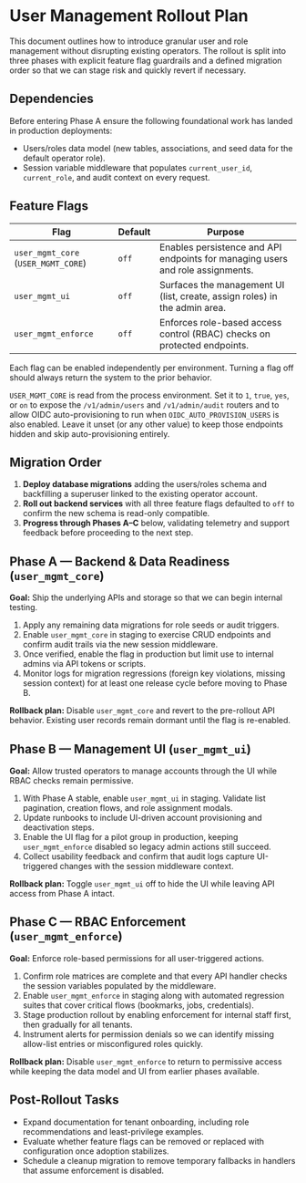 # User Management Rollout Plan

This document outlines how to introduce granular user and role management without disrupting existing operators. The rollout is split into three phases with explicit feature flag guardrails and a defined migration order so that we can stage risk and quickly revert if necessary.

## Dependencies

Before entering Phase A ensure the following foundational work has landed in production deployments:

- Users/roles data model (new tables, associations, and seed data for the default operator role).
- Session variable middleware that populates `current_user_id`, `current_role`, and audit context on every request.

## Feature Flags

| Flag | Default | Purpose |
| --- | --- | --- |
| `user_mgmt_core` (`USER_MGMT_CORE`) | `off` | Enables persistence and API endpoints for managing users and role assignments.
| `user_mgmt_ui` | `off` | Surfaces the management UI (list, create, assign roles) in the admin area.
| `user_mgmt_enforce` | `off` | Enforces role-based access control (RBAC) checks on protected endpoints.

Each flag can be enabled independently per environment. Turning a flag off should always return the system to the prior behavior.

`USER_MGMT_CORE` is read from the process environment. Set it to `1`, `true`, `yes`, or `on` to expose the `/v1/admin/users` and `/v1/admin/audit` routers and to allow OIDC auto-provisioning to run when `OIDC_AUTO_PROVISION_USERS` is also enabled. Leave it unset (or any other value) to keep those endpoints hidden and skip auto-provisioning entirely.

## Migration Order

1. **Deploy database migrations** adding the users/roles schema and backfilling a superuser linked to the existing operator account.
2. **Roll out backend services** with all three feature flags defaulted to `off` to confirm the new schema is read-only compatible.
3. **Progress through Phases A–C** below, validating telemetry and support feedback before proceeding to the next step.

## Phase A — Backend & Data Readiness (`user_mgmt_core`)

**Goal:** Ship the underlying APIs and storage so that we can begin internal testing.

1. Apply any remaining data migrations for role seeds or audit triggers.
2. Enable `user_mgmt_core` in staging to exercise CRUD endpoints and confirm audit trails via the new session middleware.
3. Once verified, enable the flag in production but limit use to internal admins via API tokens or scripts.
4. Monitor logs for migration regressions (foreign key violations, missing session context) for at least one release cycle before moving to Phase B.

**Rollback plan:** Disable `user_mgmt_core` and revert to the pre-rollout API behavior. Existing user records remain dormant until the flag is re-enabled.

## Phase B — Management UI (`user_mgmt_ui`)

**Goal:** Allow trusted operators to manage accounts through the UI while RBAC checks remain permissive.

1. With Phase A stable, enable `user_mgmt_ui` in staging. Validate list pagination, creation flows, and role assignment modals.
2. Update runbooks to include UI-driven account provisioning and deactivation steps.
3. Enable the UI flag for a pilot group in production, keeping `user_mgmt_enforce` disabled so legacy admin actions still succeed.
4. Collect usability feedback and confirm that audit logs capture UI-triggered changes with the session middleware context.

**Rollback plan:** Toggle `user_mgmt_ui` off to hide the UI while leaving API access from Phase A intact.

## Phase C — RBAC Enforcement (`user_mgmt_enforce`)

**Goal:** Enforce role-based permissions for all user-triggered actions.

1. Confirm role matrices are complete and that every API handler checks the session variables populated by the middleware.
2. Enable `user_mgmt_enforce` in staging along with automated regression suites that cover critical flows (bookmarks, jobs, credentials).
3. Stage production rollout by enabling enforcement for internal staff first, then gradually for all tenants.
4. Instrument alerts for permission denials so we can identify missing allow-list entries or misconfigured roles quickly.

**Rollback plan:** Disable `user_mgmt_enforce` to return to permissive access while keeping the data model and UI from earlier phases available.

## Post-Rollout Tasks

- Expand documentation for tenant onboarding, including role recommendations and least-privilege examples.
- Evaluate whether feature flags can be removed or replaced with configuration once adoption stabilizes.
- Schedule a cleanup migration to remove temporary fallbacks in handlers that assume enforcement is disabled.
